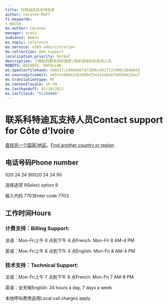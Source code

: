 ```yaml
---
title: 科特迪瓦的支持信息
author: cmcatee-MSFT
f1.keywords:
- NOCSH
ms.author: cmcatee
manager: scotv
audience: Admin
ms.topic: reference
ms.service: o365-administration
ms.collection: Adm_Support
localization_priority: Normal
description: 了解如何联系你的国家/地区或地区的支持人员。
ROBOTS: NOINDEX, NOFOLLOW
ms.openlocfilehash: 44681fc2496bd67d71056c692772c906cdbd6859
ms.sourcegitcommit: de5fce90de22ba588e75e1a1d2e87e03b9e25ec7
ms.translationtype: MT
ms.contentlocale: zh-CN
ms.lasthandoff: 05/10/2021
ms.locfileid: "52299888"
---
```

# <a name="contact-support-for-cte-divoire"></a><span data-ttu-id="2c8ac-103">联系科特迪瓦支持人员</span><span class="sxs-lookup"><span data-stu-id="2c8ac-103">Contact support for Côte d'Ivoire</span></span>

<span data-ttu-id="2c8ac-104">[查找另一个国家/地区](../../business-video/get-help-support.md)。</span><span class="sxs-lookup"><span data-stu-id="2c8ac-104">[Find another country or region](../../business-video/get-help-support.md).</span></span>

## <a name="phone-number"></a><span data-ttu-id="2c8ac-105">电话号码</span><span class="sxs-lookup"><span data-stu-id="2c8ac-105">Phone number</span></span>
<span data-ttu-id="2c8ac-106">020 24 24 90</span><span class="sxs-lookup"><span data-stu-id="2c8ac-106">020 24 24 90</span></span>

<span data-ttu-id="2c8ac-107">选择选项 9</span><span class="sxs-lookup"><span data-stu-id="2c8ac-107">Select option 9</span></span>

<span data-ttu-id="2c8ac-108">输入代码 7703</span><span class="sxs-lookup"><span data-stu-id="2c8ac-108">Enter code 7703</span></span>

## <a name="hours"></a><span data-ttu-id="2c8ac-109">工作时间</span><span class="sxs-lookup"><span data-stu-id="2c8ac-109">Hours</span></span>
### <a name="billing-support"></a><span data-ttu-id="2c8ac-110">计费支持：</span><span class="sxs-lookup"><span data-stu-id="2c8ac-110">Billing Support:</span></span>

<span data-ttu-id="2c8ac-111">法语：Mon-Fri上午 8 点到下午 4 点</span><span class="sxs-lookup"><span data-stu-id="2c8ac-111">French: Mon-Fri 8 AM-4 PM</span></span>

<span data-ttu-id="2c8ac-112">英语：Mon-Fri上午 8 点到下午 4 点</span><span class="sxs-lookup"><span data-stu-id="2c8ac-112">English: Mon-Fri 8 AM-4 PM</span></span>

### <a name="technical-support"></a><span data-ttu-id="2c8ac-113">技术支持：</span><span class="sxs-lookup"><span data-stu-id="2c8ac-113">Technical Support:</span></span>

<span data-ttu-id="2c8ac-114">法语：Mon-Fri上午 7 点到下午 8 点</span><span class="sxs-lookup"><span data-stu-id="2c8ac-114">French: Mon-Fri 7 AM-8 PM</span></span>

<span data-ttu-id="2c8ac-115">英语：全天候</span><span class="sxs-lookup"><span data-stu-id="2c8ac-115">English: 24 hours a day, 7 days a week</span></span>

<span data-ttu-id="2c8ac-116">本地呼叫费用适用</span><span class="sxs-lookup"><span data-stu-id="2c8ac-116">Local call charges apply</span></span>
